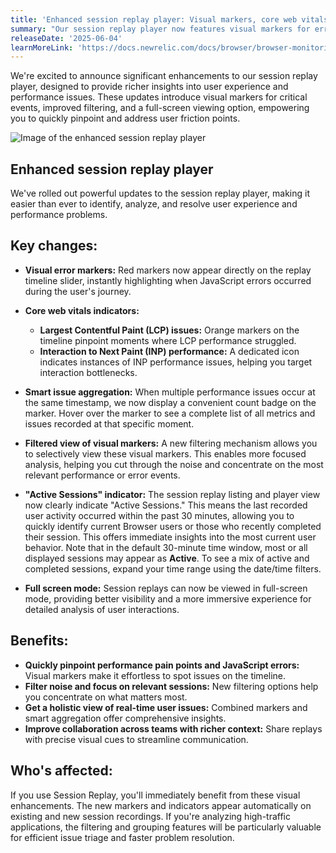 ```yaml
---
title: 'Enhanced session replay player: Visual markers, core web vitals, and full-screen mode'
summary: "Our session replay player now features visual markers for errors and core web vitals, smart issue aggregation, and a new full-screen mode. These enhancements, along with improved filtering, provide richer insights for faster issue resolution."
releaseDate: '2025-06-04'
learnMoreLink: 'https://docs.newrelic.com/docs/browser/browser-monitoring/browser-pro-features/session-replay/get-started'
---
```


We're excited to announce significant enhancements to our session replay player, designed to provide richer insights into user experience and performance issues. These updates introduce visual markers for critical events, improved filtering, and a full-screen viewing option, empowering you to quickly pinpoint and address user friction points.

<img
  title="Session replay player"
  alt="Image of the enhanced session replay player"
  src="/images/whats_new_enhanced_session_replay.webp"
/>

## Enhanced session replay player
We've rolled out powerful updates to the session replay player, making it easier than ever to identify, analyze, and resolve user experience and performance problems.

## Key changes:

- **Visual error markers:** Red markers now appear directly on the replay timeline slider, instantly highlighting when JavaScript errors occurred during the user's journey.
- **Core web vitals indicators:**
    - **Largest Contentful Paint (LCP) issues:** Orange markers on the timeline pinpoint moments where LCP performance struggled.
    - **Interaction to Next Paint (INP) performance:** A dedicated icon indicates instances of INP performance issues, helping you target interaction bottlenecks.
- **Smart issue aggregation:** When multiple performance issues occur at the same timestamp, we now display a convenient count badge on the marker. Hover over the marker to see a complete list of all metrics and issues recorded at that specific moment.
- **Filtered view of visual markers:** A new filtering mechanism allows you to selectively view these visual markers. This enables more focused analysis, helping you cut through the noise and concentrate on the most relevant performance or error events.
- **"Active Sessions" indicator:** The session replay listing and player view now clearly indicate "Active Sessions." This means the last recorded user activity occurred within the past 30 minutes, allowing you to quickly identify current Browser users or those who recently completed their session. This offers immediate insights into the most current user behavior. Note that in the default 30-minute time window, most or all displayed sessions may appear as **Active**. To see a mix of active and completed sessions, expand your time range using the date/time filters.

- **Full screen mode:** Session replays can now be viewed in full-screen mode, providing better visibility and a more immersive experience for detailed analysis of user interactions.

## Benefits:
- **Quickly pinpoint performance pain points and JavaScript errors:** Visual markers make it effortless to spot issues on the timeline.
- **Filter noise and focus on relevant sessions:** New filtering options help you concentrate on what matters most.
- **Get a holistic view of real-time user issues:** Combined markers and smart aggregation offer comprehensive insights.
- **Improve collaboration across teams with richer context:** Share replays with precise visual cues to streamline communication.

## Who's affected:
If you use Session Replay, you'll immediately benefit from these visual enhancements. The new markers and indicators appear automatically on existing and new session recordings. If you're analyzing high-traffic applications, the filtering and grouping features will be particularly valuable for efficient issue triage and faster problem resolution.